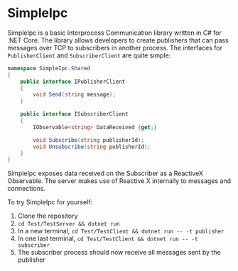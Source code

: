 # SimpleIpc

SimpleIpc is a basic Interprocess Communication library written in C# for .NET Core. The library allows developers to create publishers that can pass messages over TCP to subscribers in another process. The interfaces for `PublisherClient` and `SubscriberClient` are quite simple:

```csharp
namespace SimpleIpc.Shared
{
    public interface IPublisherClient
    {
        void Send(string message);
    }

    public interface ISubscriberClient
    {
        IObservable<string> DataReceived {get;}

        void Subscribe(string publisherId);
        void Unsubscribe(string publisherId);
    }
}
```
SimpleIpc exposes data received on the Subscriber as a ReactiveX Observable. The server makes use of Reactive X internally to messages and connections.

To try SimpleIpc for yourself:
1. Clone the repository
2. `cd Test/TestServer && dotnet run`
3. In a new terminal, `cd Test/TestClient && dotnet run -- -t publisher`
4. In one last terminal, `cd Test/TestClient && dotnet run -- -t subscriber`
5. The subscriber process should now receive all messages sent by the publisher